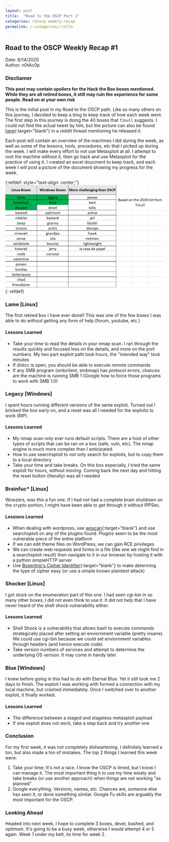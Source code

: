 ```yaml
---
layout: post
title:  "Road to the OSCP Part 1"
categories: r2oscp weekly-recap
permalink: /:categories/:title
---
```


## Road to the OSCP Weekly Recap #1

Date: 6/14/2020   
Author: n0tAc0p  

### Discliamer
**This post may contain spoilers for the Hack the Box boxes mentioned. While they are all retired boxes, it still may ruin the experience for some people. Read on at your own risk**

This is the initial post in my Road to the OSCP path. Like so many others on this journey, I decided to keep a blog to keep track of how each week went. The first step in this journey is doing the 40 boxes that `TJnull` suggests. I could not find the actual tweet by him, but the picture can also be found [here](https://www.reddit.com/r/oscp/comments/cu6jhb/updated_oscplike_boxes_from_hackthebox_by_tjnull/){:target="blank"} in a reddit thread mentioning he released it.

Each post will contain an overview of the machines I did during the week, as well as some of the lessons, tools, procedures, etc that I picked up during the week. I will make every effort to not use Metasploit at all. I attempt to root the machine without it, then go back and use Metasploit for the practice of using it. I created an excel doucment to keep track, and each week I will post a picture of the document showing my progress for the week.

{:refdef: style="text-align: center;"}
![Weekly Progress #1](../../assets/img/r2oscp/weekly/week_1_progress.png)
{: refdef}

### Lame [Linux]

The first retired box I have ever done!! This was one of the few boxes I was able to do without getting any form of help (forum, youtube, etc.)

#### Lessons Learned
- Take your time to read the details in your nmap scan. I ran through the results quickly and focused less on the details, and more on the port numbers. My two part exploit path took hours, the "intended way" took minutes
- If distcc is open, you should be able to execute remote commands
- If any SMB program (smbclient, smbmap) has protocol errors, chances are the machine is running SMB 1 (Google how to force those programs to work with SMB 1.0)

### Legacy [Windows]

I spent hours running different versions of the same exploit. Turned out I bricked the box early on, and a reset was all I needed for the exploits to work (RIP).

#### Lessons Learned
- My nmap scan only ever runs default scripts. There are a host of other types of scripts that can be ran on a box (safe, vuln, etc). The nmap engine is much more complex than I anticipated.
- How to use searchsploit to not only search for exploits, but to copy them to a local directory
- Take your time and take breaks. On this box especially, I tried the same exploit for hours, without moving. Coming back the next day and hitting the reset button (literally) was all I needed

### Brainfuc* [Linux]

Wowzers, was this a fun one. If I had not had a complete brain shutdown on the crypto portion, I might have been able to get through it without IPPSec.

#### Lessions Learned
- When dealing with wordpress, use [wpscan](https://wpscan.org/){:target="blank"} and use searchsploit on any of the plugins found. Plugins seem to be the most vulnerable piece of the entire platform
- If we can edit theme files on WordPress, we can gain RCE privileges
- We can create web requests and forms in a file (like one we might find in a searchsploit result) then navigate to it in our browser by hosting it with a python simpleHTTP server
- Use [Boxentriq's Cipher Identifier](https://www.boxentriq.com/code-breaking/cipher-identifier){:target="blank"} to make determing the type of cipher easy (or use a simple known plaintext attack)

### Shocker [Linux]

I got stuck on the enumeration part of this one. I had seen cgi-bin in so many other boxes, I did not even think to use it. It did not help that I have never heard of the shell shock vulnerability either.

#### Lessons Learned
- Shell Shock is a vulnerability that allows bash to execute commands strategically placed after setting an enviornment variable (pretty insane). We could use cgi-bin because we could set enviornment variables through headers (and hence execute code)
- Take version numbers of services and attempt to determine the underlying OS version. It may come in handy later

### Blue [Windows]

I knew before going in this had to do with Eternal Blue. Yet it still took me 2 days to finish. The exploit I was working with formed a connection with my local machine, but crashed immediately. Once I switched over to another exploit, it finally worked.

#### Lessons Learned
- The difference between a staged and stageless metasploit payload
- If one exploit does not work, take a step back and try another one

### Conclusion

For my first week, it was not completely disheartening. I definitely learned a ton, but also made a ton of mistakes. The top 2 things I learned this week were:

1. Take your time; It's not a race. I know the OSCP is timed, but I know I can manage it. The most important thing it to use my time wisely and take breaks (or use another approach) when things are not working "as planned"
2. Google everything. Versions, names, etc. Chances are, someone else has seen it, or done something similar. Google Fu skills are arguably the most important for the OSCP.

### Looking Ahead

Headed into next week, I hope to complete 3 boxes, devel, bashed, and optimum. It's going to be a busy week, otherwise I would attempt 4 or 5 again. Week 1 under my belt, its time for week 2.


